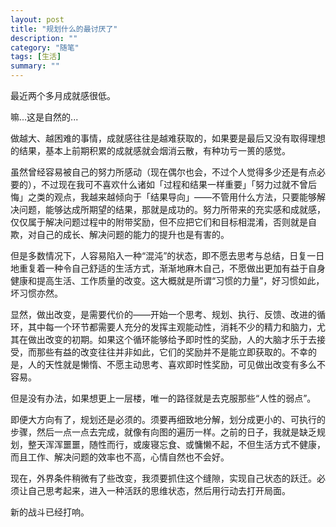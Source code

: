 ```yaml
---
layout: post
title: "规划什么的最讨厌了"
description: ""
category: "随笔"
tags: [生活]
summary: ""
---
```


最近两个多月成就感很低。

嘛...这是自然的...

做越大、越困难的事情，成就感往往是越难获取的，如果要是最后又没有取得理想的结果，基本上前期积累的成就感就会烟消云散，有种功亏一篑的感觉。

虽然曾经容易被自己的努力所感动（现在偶尔也会，不过个人觉得多少还是有点必要的），不过现在我可不喜欢什么诸如「过程和结果一样重要」「努力过就不曾后悔」之类的观点，我越来越倾向于「结果导向」——不管用什么方法，只要能够解决问题，能够达成所期望的结果，那就是成功的。努力所带来的充实感和成就感，仅仅属于解决问题过程中的附带奖励，但不应把它们和目标相混淆，否则就是自欺，对自己的成长、解决问题的能力的提升也是有害的。

但是多数情况下，人容易陷入一种“混沌”的状态，即不愿去思考与总结，日复一日地重复着一种令自己舒适的生活方式，渐渐地麻木自己，不愿做出更加有益于自身健康和提高生活、工作质量的改变。这大概就是所谓“习惯的力量”，好习惯如此，坏习惯亦然。

显然，做出改变，是需要代价的——开始一个思考、规划、执行、反馈、改进的循环，其中每一个环节都需要人充分的发挥主观能动性，消耗不少的精力和脑力，尤其在做出改变的初期。如果这个循环能够给予即时性的奖励，人的大脑才乐于去接受，而那些有益的改变往往并非如此，它们的奖励并不是能立即获取的。不幸的是，人的天性就是懒惰、不愿主动思考、喜欢即时性奖励，可见做出改变有多么不容易。

但是没有办法，如果想更上一层楼，唯一的路径就是去克服那些“人性的弱点”。

即便大方向有了，规划还是必须的。须要再细致地分解，划分成更小的、可执行的步骤，然后一点一点去完成，就像有向图的遍历一样。之前的日子，我就是缺乏规划，整天浑浑噩噩，随性而行，或废寝忘食、或慵懒不起，不但生活方式不健康，而且工作、解决问题的效率也不高，心情自然也不会好。

现在，外界条件稍微有了些改变，我须要抓住这个缝隙，实现自己状态的跃迁。必须让自己思考起来，进入一种活跃的思维状态，然后用行动去打开局面。

新的战斗已经打响。